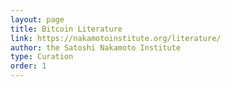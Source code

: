 ```yaml
---
layout: page
title: Bitcoin Literature
link: https://nakamotoinstitute.org/literature/
author: the Satoshi Nakamoto Institute
type: Curation
order: 1
---
```

